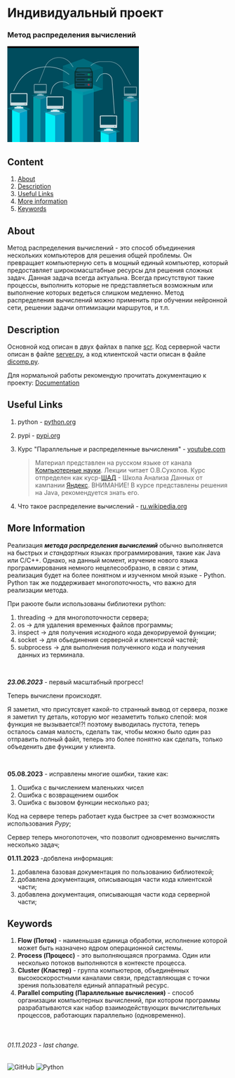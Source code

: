 # **Индивидуальный проект** 
### Метод распределения вычислений


![image](doc/thrid.png)


## **Content**
1. [About](/README.md#about)
2. [Description](/README.md#description)
3. [Useful Links](README.md#useful-links)
4. [More information](/README.md#more-information)
5. [Keywords](/README.md#keywords)


## **About**

Метод распределения вычислений - это способ объединения нескольких компьютеров для решения общей проблемы. Он превращает компьютерную сеть в мощный единый компьютер, который предоставляет широкомасштабные ресурсы для решения сложных задач. Данная задача всегда актуальна. Всегда присутствуют такие процессы, выполнить которые не представляеться возможным или выполнение которых ведеться слишком медленно.
Метод распределения вычислений можно применить при обучении нейронной сети, решении задачи оптимизации маршрутов, и т.п.

## **Description**

Основной код описан в двух файлах в папке [scr](scr/). Код серверной части описан в файле [server.py](scr/server.py), а код клиентской части описан в файле [dicomp.py](scr/dicomp.py).

Для нормальной работы рекомендую прочитать документацию к проекту: [Documentation](doc/README.md)




## **Useful Links**
1. python - [python.org](https://python.org)
   
2. pypi - [pypi.org](https://pypi.org/)
   
3. Курс "Параллельные и распределенные вычисления" - [youtube.com](https://youtube.com/playlist?list=PLJOzdkh8T5krFksX90QkuntWC6vflDZZU)
    > Материал представлен на русском языке от канала [Компьютерные науки](https://www.youtube.com/@user-th3jq9rw7b). Лекции читает О.В.Сухолов. Курс отпределен как куср-[ШАД](https://academy.yandex.ru/dataschool) - Школа Анализа Данных от кампании [Яндекс](https://ru.wikipedia.org/wiki/%D0%AF%D0%BD%D0%B4%D0%B5%D0%BA%D1%81). ВНИМАНИЕ! В курсе представлены решения на Java, рекомендуется знать его.

4. Что такое распределение вычислений - [ru.wikipedia.org](https://ru.wikipedia.org/wiki/%D0%A0%D0%B0%D1%81%D0%BF%D1%80%D0%B5%D0%B4%D0%B5%D0%BB%D1%91%D0%BD%D0%BD%D1%8B%D0%B5_%D0%B2%D1%8B%D1%87%D0%B8%D1%81%D0%BB%D0%B5%D0%BD%D0%B8%D1%8F)



## **More Information**

Реализация _**метода распределения вычислений**_ обычно выполняется на быстрых и _стандартных_ языках программирования, такие как Java или C/C++. Однако, на данный момент, изучение нового языка программирования немного нецелесообразно, в связи с этим, реализация будет на более понятном и изученном мной языке - Python. Python так же поддерживает многопоточность, что важно для реализации метода.

При раюоте были использованы библиотеки python:

1. threading -> для многопоточности сервера;
2. os -> для удаления временных файлов программы;
3. inspect -> для получения исходного кода декорируемой функции;
4. socket -> для обьединения серверной и клиентской частей;
5. subprocess -> для выполнения полученного кода и получения данных из терминала.

<br>

***23.06.2023*** - первый масштабный прогресс! 

Теперь вычислени происходят. 

Я заметил, что присутсвует какой-то странный вывод от сервера, позже я заметил ту деталь, которую мог незаметить только слепой: моя функция не вызывается!?! поэтому выводилась пустота, теперь осталось самая малость, сделать так, чтобы можно было один раз отправить полный файл, теперь это более понятно как сделать, только объеденить две функции у клиента.

<br>

**05.08.2023** - исправлены многие ошибки, такие как:
1. Ошибка с вычислением маленьких чисел
2. Ошибка с возвращением ошибок
3. Ошибка с вызовом функции несколько раз;

Код на сервере теперь работает куда быстрее за счет возможности использования *Pypy*; 

Сервер теперь многопоточен, что позволит одновременно вычислять несколько задач;

**01.11.2023** -добвлена информация:
1. добавлена базовая документация по пользованию библиотекой;
2. добавлена документация, описывающая части кода клиентской части;
3. добавлена документация, описывающая части кода серверной части;



## **Keywords**
1. **Flow (Поток)** - наименьшая единица обработки, исполнение которой может быть назначено ядром операционной системы.
2. **Process (Процесс)** - это выполняющаяся программа. Один или несколько потоков выполняются в контексте процесса.
3. **Cluster (Кластер)** -  группа компьютеров, объединённых высокоскоростными каналами связи, представляющая с точки зрения пользователя единый аппаратный ресурс.
4. **Parallel computing (Параллельные вычисления)** - способ организации компьютерных вычислений, при котором программы разрабатываются как набор взаимодействующих вычислительных процессов, работающих параллельно (одновременно).

<br>


###### 01.11.2023 - last change.

![GitHub](https://img.shields.io/badge/github-%23121011.svg?style=for-the-badge&logo=github&logoColor=white)
![Python](https://img.shields.io/badge/python-3670A0?style=for-the-badge&logo=python&logoColor=ffdd54)
